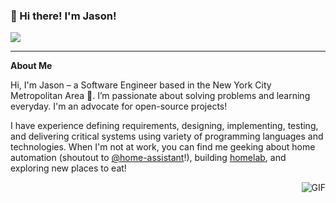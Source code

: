 ### 👋 Hi there! I'm Jason!

![](https://visitor-badge.laobi.icu/badge?page_id=jasonckok.jasonckok)

---
**About Me**

Hi, I'm Jason &ndash; a Software Engineer based in the New York City Metropolitan Area 🗽. I’m passionate about solving problems and learning everyday. I'm an advocate for open-source projects! 

I have experience defining requirements, designing, implementing, testing, and delivering critical systems using variety of programming languages and technologies. When I'm not at work, you can find me geeking about home automation (shoutout to [@home-assistant](https://github.com/home-assistant)!), building [homelab](https://github.com/jsnallen/homelab), and exploring new places to eat!

<img align="right" alt="GIF" src="https://media2.giphy.com/media/fo1YqvMOtZJYRuO6lM/giphy.gif" />

